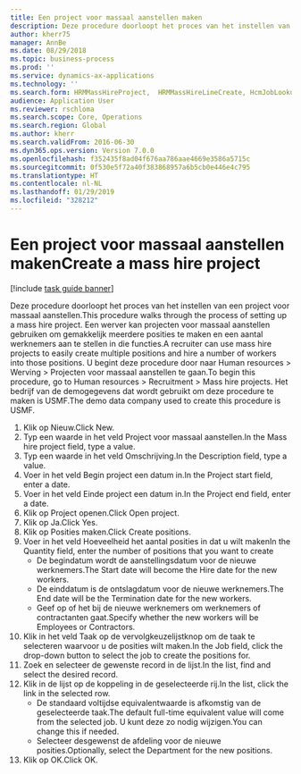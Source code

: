 ```yaml
---
title: Een project voor massaal aanstellen maken
description: Deze procedure doorloopt het proces van het instellen van een project voor massaal aanstellen.
author: kherr75
manager: AnnBe
ms.date: 08/29/2018
ms.topic: business-process
ms.prod: ''
ms.service: dynamics-ax-applications
ms.technology: ''
ms.search.form: HRMMassHireProject,  HRMMassHireLineCreate, HcmJobLookup
audience: Application User
ms.reviewer: rschloma
ms.search.scope: Core, Operations
ms.search.region: Global
ms.author: kherr
ms.search.validFrom: 2016-06-30
ms.dyn365.ops.version: Version 7.0.0
ms.openlocfilehash: f352435f8ad04f676aa786aae4669e3586a5715c
ms.sourcegitcommit: 0f530e5f72a40f383868957a6b5cb0e446e4c795
ms.translationtype: HT
ms.contentlocale: nl-NL
ms.lasthandoff: 01/29/2019
ms.locfileid: "328212"
---
```

# <a name="create-a-mass-hire-project"></a><span data-ttu-id="a7fec-103">Een project voor massaal aanstellen maken</span><span class="sxs-lookup"><span data-stu-id="a7fec-103">Create a mass hire project</span></span>

[!include [task guide banner](../../includes/task-guide-banner.md)]

<span data-ttu-id="a7fec-104">Deze procedure doorloopt het proces van het instellen van een project voor massaal aanstellen.</span><span class="sxs-lookup"><span data-stu-id="a7fec-104">This procedure walks through the process of setting up a mass hire project.</span></span> <span data-ttu-id="a7fec-105">Een werver kan projecten voor massaal aanstellen gebruiken om gemakkelijk meerdere posities te maken en een aantal werknemers aan te stellen in die functies.</span><span class="sxs-lookup"><span data-stu-id="a7fec-105">A recruiter can use mass hire projects to easily create multiple positions and hire a number of workers into those positions.</span></span> <span data-ttu-id="a7fec-106">U begint deze procedure door naar Human resources > Werving > Projecten voor massaal aanstellen te gaan.</span><span class="sxs-lookup"><span data-stu-id="a7fec-106">To begin this procedure, go to Human resources > Recruitment > Mass hire projects.</span></span> <span data-ttu-id="a7fec-107">Het bedrijf van de demogegevens dat wordt gebruikt om deze procedure te maken is USMF.</span><span class="sxs-lookup"><span data-stu-id="a7fec-107">The demo data company used to create this procedure is USMF.</span></span>

1. <span data-ttu-id="a7fec-108">Klik op Nieuw.</span><span class="sxs-lookup"><span data-stu-id="a7fec-108">Click New.</span></span>
2. <span data-ttu-id="a7fec-109">Typ een waarde in het veld Project voor massaal aanstellen.</span><span class="sxs-lookup"><span data-stu-id="a7fec-109">In the Mass hire project field, type a value.</span></span>
3. <span data-ttu-id="a7fec-110">Typ een waarde in het veld Omschrijving.</span><span class="sxs-lookup"><span data-stu-id="a7fec-110">In the Description field, type a value.</span></span>
4. <span data-ttu-id="a7fec-111">Voer in het veld Begin project een datum in.</span><span class="sxs-lookup"><span data-stu-id="a7fec-111">In the Project start field, enter a date.</span></span>
5. <span data-ttu-id="a7fec-112">Voer in het veld Einde project een datum in.</span><span class="sxs-lookup"><span data-stu-id="a7fec-112">In the Project end field, enter a date.</span></span>
6. <span data-ttu-id="a7fec-113">Klik op Project openen.</span><span class="sxs-lookup"><span data-stu-id="a7fec-113">Click Open project.</span></span>
7. <span data-ttu-id="a7fec-114">Klik op Ja.</span><span class="sxs-lookup"><span data-stu-id="a7fec-114">Click Yes.</span></span>
8. <span data-ttu-id="a7fec-115">Klik op Posities maken.</span><span class="sxs-lookup"><span data-stu-id="a7fec-115">Click Create positions.</span></span>
9. <span data-ttu-id="a7fec-116">Voer in het veld Hoeveelheid het aantal posities in dat u wilt maken</span><span class="sxs-lookup"><span data-stu-id="a7fec-116">In the Quantity field, enter the number of positions that you want to create</span></span>
    * <span data-ttu-id="a7fec-117">De begindatum wordt de aanstellingsdatum voor de nieuwe werknemers.</span><span class="sxs-lookup"><span data-stu-id="a7fec-117">The Start date will become the Hire date for the new workers.</span></span>  
    * <span data-ttu-id="a7fec-118">De einddatum is de ontslagdatum voor de nieuwe werknemers.</span><span class="sxs-lookup"><span data-stu-id="a7fec-118">The End date will be the Termination date for the new workers.</span></span>  
    * <span data-ttu-id="a7fec-119">Geef op of het bij de nieuwe werknemers om werknemers of contractanten gaat.</span><span class="sxs-lookup"><span data-stu-id="a7fec-119">Specify whether the new workers will be Employees or Contractors.</span></span>  
10. <span data-ttu-id="a7fec-120">Klik in het veld Taak op de vervolgkeuzelijstknop om de taak te selecteren waarvoor u de posities wilt maken.</span><span class="sxs-lookup"><span data-stu-id="a7fec-120">In the Job field, click the drop-down button to select the job to create the positions for.</span></span>
11. <span data-ttu-id="a7fec-121">Zoek en selecteer de gewenste record in de lijst.</span><span class="sxs-lookup"><span data-stu-id="a7fec-121">In the list, find and select the desired record.</span></span>
12. <span data-ttu-id="a7fec-122">Klik in de lijst op de koppeling in de geselecteerde rij.</span><span class="sxs-lookup"><span data-stu-id="a7fec-122">In the list, click the link in the selected row.</span></span>
    * <span data-ttu-id="a7fec-123">De standaard voltijdse equivalentwaarde is afkomstig van de geselecteerde taak.</span><span class="sxs-lookup"><span data-stu-id="a7fec-123">The default full-time equivalent value will come from the selected job.</span></span> <span data-ttu-id="a7fec-124">U kunt deze zo nodig wijzigen.</span><span class="sxs-lookup"><span data-stu-id="a7fec-124">You can change this if needed.</span></span>  
    * <span data-ttu-id="a7fec-125">Selecteer desgewenst de afdeling voor de nieuwe posities.</span><span class="sxs-lookup"><span data-stu-id="a7fec-125">Optionally, select the Department for the new positions.</span></span>  
13. <span data-ttu-id="a7fec-126">Klik op OK.</span><span class="sxs-lookup"><span data-stu-id="a7fec-126">Click OK.</span></span>

